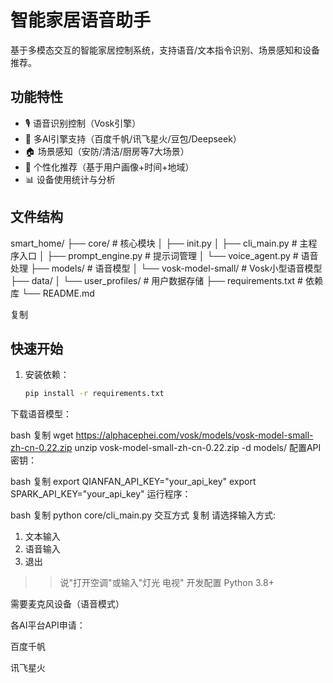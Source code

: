 # 智能家居语音助手

基于多模态交互的智能家居控制系统，支持语音/文本指令识别、场景感知和设备推荐。

## 功能特性

- 🎙️ 语音识别控制（Vosk引擎）
- 📱 多AI引擎支持（百度千帆/讯飞星火/豆包/Deepseek）
- 🏠 场景感知（安防/清洁/厨房等7大场景）
- 🧠 个性化推荐（基于用户画像+时间+地域）
- 📊 设备使用统计与分析

## 文件结构
smart_home/
├── core/ # 核心模块
│ ├── init.py
│ ├── cli_main.py # 主程序入口
│ ├── prompt_engine.py # 提示词管理
│ └── voice_agent.py # 语音处理
├── models/ # 语音模型
│ └── vosk-model-small/ # Vosk小型语音模型
├── data/
│ └── user_profiles/ # 用户数据存储
├── requirements.txt # 依赖库
└── README.md

复制

## 快速开始

1. 安装依赖：
   ```bash
   pip install -r requirements.txt
下载语音模型：

bash
复制
wget https://alphacephei.com/vosk/models/vosk-model-small-zh-cn-0.22.zip
unzip vosk-model-small-zh-cn-0.22.zip -d models/
配置API密钥：

bash
复制
export QIANFAN_API_KEY="your_api_key"
export SPARK_API_KEY="your_api_key" 
运行程序：

bash
复制
python core/cli_main.py
交互方式
复制
请选择输入方式:
1. 文本输入
2. 语音输入
3. 退出

>> 说"打开空调"或输入"灯光 电视"
开发配置
Python 3.8+

需要麦克风设备（语音模式）

各AI平台API申请：

百度千帆

讯飞星火
